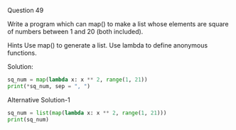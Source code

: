 Question 49

Write a program which can map() to make a list whose elements are square 
of numbers between 1 and 20 (both included).

Hints Use map() to generate a list. Use lambda to define anonymous functions.

Solution:

```python
sq_num = map(lambda x: x ** 2, range(1, 21))
print(*sq_num, sep = ", ")
```

Alternative Solution-1
```python
sq_num = list(map(lambda x: x ** 2, range(1, 21)))
print(sq_num)
```
